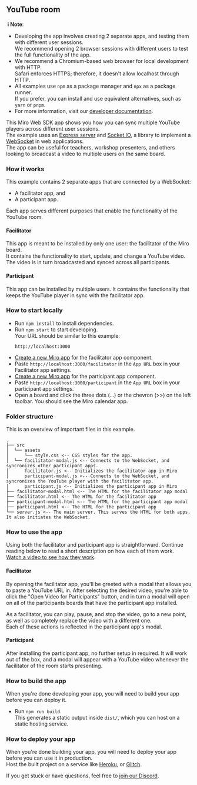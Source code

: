 ## YouTube room

**&nbsp;ℹ&nbsp;Note**:

- Developing the app involves creating 2 separate apps, and testing them with different user sessions. \
  We recommend opening 2 browser sessions with different users to test the full functionality of the app.
- We recommend a Chromium-based web browser for local development with HTTP. \
  Safari enforces HTTPS; therefore, it doesn't allow localhost through HTTP.
- All examples use `npm` as a package manager and `npx` as a package runner. \
  If you prefer, you can install and use equivalent alternatives, such as `yarn` or `pnpm`.
- For more information, visit our [developer documentation](https://developers.miro.com).

This Miro Web SDK app shows you how you can sync multiple YouTube players across different user sessions. \
The example uses an [Express server](https://expressjs.com/) and [Socket.IO](https://socket.io/), a library to implement a [WebSocket](https://developer.mozilla.org/en-US/docs/Web/API/WebSockets_API) in web applications. \
The app can be useful for teachers, workshop presenters, and others looking to broadcast a video to multiple users on the same board.

### How it works

This example contains 2 separate apps that are connected by a WebSocket:

- A facilitator app, and
- A participant app.

Each app serves different purposes that enable the functionality of the YouTube room.

#### Facilitator

This app is meant to be installed by only one user: the facilitator of the Miro board. \
It contains the functionality to start, update, and change a YouTube video. The video is in turn broadcasted and synced across all participants.

#### Participant

This app can be installed by multiple users. It contains the functionality that keeps the YouTube player in sync with the facilitator app.

### How to start locally

- Run `npm install` to install dependencies.
- Run `npm start` to start developing. \
  Your URL should be similar to this example:
  ```
  http://localhost:3000
  ```
- [Create a new Miro app](https://developers.miro.com/docs/build-your-first-hello-world-app#step-3-create-your-app-in-miro) for the facilitator app component.
- Paste `http://localhost:3000/facilitator` in the `App URL` box in your Facilitator app settings.
- [Create a new Miro app](https://developers.miro.com/docs/build-your-first-hello-world-app#step-3-create-your-app-in-miro) for the participant app component.
- Paste `http://localhost:3000/participant` in the `App URL` box in your participant app settings.
- Open a board and click the three dots (...) or the chevron (>>) on the left toolbar. You should see the Miro calendar app.

### Folder structure

This is an overview of important files in this example.

```
.
├── src
│  └── assets
│      └── style.css <-- CSS styles for the app.
│  └── facilitator-modal.js <-- Connects to the WebSocket, and syncronizes other participant apps.
│      facilitator.js <-- Initializes the facilitator app in Miro
│      participant-modal.js <-- Connects to the WebSocket, and syncronizes the YouTube player with the facilitator app.
│      participant.js <-- Initializes the participant app in Miro
├── facilitator-modal.html <-- The HTML for the facilitator app modal
├── facilitator.html <-- The HTML for the facilitator app
├── participant-modal.html <-- The HTML for the participant app modal
├── participant.html <-- The HTML for the participant app
└── server.js <-- The main server. This serves the HTML for both apps. It also initiates the WebSocket.
```

### How to use the app

Using both the facilitator and participant app is straightforward. Continue reading below to read a short description on how each of them work. \
[Watch a video to see how they work](http://www.youtube.com/watch?v=_HTZFf8bkNI).

#### Facilitator

By opening the facilitator app, you'll be greeted with a modal that allows you to paste a YouTube URL in. After selecting the desired video, you're able to click the "Open Video for Participants" button, and in turn a modal will open on all of the participants boards that have the participant app installed.

As a facilitator, you can play, pause, and stop the video, go to a new point, as well as completely replace the video with a different one. \
Each of these actions is reflected in the participant app's modal.

#### Participant

After installing the participant app, no further setup in required. It will work out of the box, and a modal will appear with a YouTube video whenever the facilitator of the room starts presenting.

### How to build the app

When you're done developing your app, you will need to build your app before you can deploy it.

- Run `npm run build`. \
  This generates a static output inside `dist/`, which you can host on a static hosting service.

### How to deploy your app

When you're done building your app, you will need to deploy your app before you can use it in production. \
Host the built project on a service like [Heroku](https://www.heroku.com/), or [Glitch](https://glitch.com/).

If you get stuck or have questions, feel free to [join our Discord](https://bit.ly/miro-developers).
